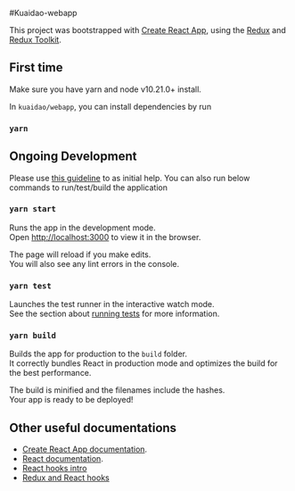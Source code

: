 #Kuaidao-webapp

This project was bootstrapped with [Create React App](https://github.com/facebook/create-react-app), using the [Redux](https://redux.js.org/) and [Redux Toolkit](https://redux-toolkit.js.org/).

## First time
Make sure you have yarn and node v10.21.0+ install.

In `kuaidao/webapp`, you can install dependencies by run

### `yarn`

## Ongoing Development

Please use [this guideline](DEVELOPMENT.md) to as initial help. You can also run below commands to run/test/build the application

### `yarn start`

Runs the app in the development mode.<br />
Open [http://localhost:3000](http://localhost:3000) to view it in the browser.

The page will reload if you make edits.<br />
You will also see any lint errors in the console.

### `yarn test`

Launches the test runner in the interactive watch mode.<br />
See the section about [running tests](https://facebook.github.io/create-react-app/docs/running-tests) for more information.

### `yarn build`

Builds the app for production to the `build` folder.<br />
It correctly bundles React in production mode and optimizes the build for the best performance.

The build is minified and the filenames include the hashes.<br />
Your app is ready to be deployed!

## Other useful documentations
- [Create React App documentation](https://facebook.github.io/create-react-app/docs/getting-started).
- [React documentation](https://reactjs.org/).
- [React hooks intro](https://reactjs.org/docs/hooks-intro.html)
- [Redux and React hooks](https://react-redux.js.org/api/hooks)
